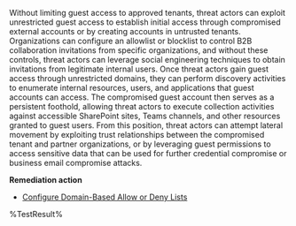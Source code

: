 Without limiting guest access to approved tenants, threat actors can exploit unrestricted guest access to establish initial access through compromised external accounts or by creating accounts in untrusted tenants. Organizations can configure an allowlist or blocklist to control B2B collaboration invitations from specific organizations, and without these controls, threat actors can leverage social engineering techniques to obtain invitations from legitimate internal users. Once threat actors gain guest access through unrestricted domains, they can perform discovery activities to enumerate internal resources, users, and applications that guest accounts can access. The compromised guest account then serves as a persistent foothold, allowing threat actors to execute collection activities against accessible SharePoint sites, Teams channels, and other resources granted to guest users. From this position, threat actors can attempt lateral movement by exploiting trust relationships between the compromised tenant and partner organizations, or by leveraging guest permissions to access sensitive data that can be used for further credential compromise or business email compromise attacks.

**Remediation action**

- [Configure Domain-Based Allow or Deny Lists](https://learn.microsoft.com/en-us/entra/external-id/allow-deny-list)

<!--- Results --->
%TestResult%
